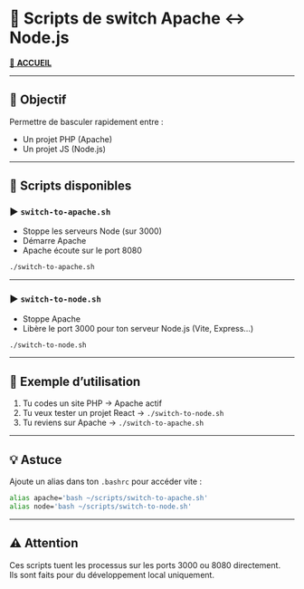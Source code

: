 # 🔄 Scripts de switch Apache <-> Node.js

[🏡 **ACCUEIL**](README.md)

---

## 📂 Objectif

Permettre de basculer rapidement entre :
- Un projet PHP (Apache)
- Un projet JS (Node.js)

---

## 🧰 Scripts disponibles

### ▶️ `switch-to-apache.sh`
- Stoppe les serveurs Node (sur 3000)
- Démarre Apache
- Apache écoute sur le port 8080

```bash
./switch-to-apache.sh
```

---

### ▶️ `switch-to-node.sh`
- Stoppe Apache
- Libère le port 3000 pour ton serveur Node.js (Vite, Express…)

```bash
./switch-to-node.sh
```

---

## 🧪 Exemple d’utilisation

1. Tu codes un site PHP → Apache actif
2. Tu veux tester un projet React → `./switch-to-node.sh`
3. Tu reviens sur Apache → `./switch-to-apache.sh`

---

## 💡 Astuce

Ajoute un alias dans ton `.bashrc` pour accéder vite :

```bash
alias apache='bash ~/scripts/switch-to-apache.sh'
alias node='bash ~/scripts/switch-to-node.sh'
```

---

## ⚠️ Attention

Ces scripts tuent les processus sur les ports 3000 ou 8080 directement.  
Ils sont faits pour du développement local uniquement.
